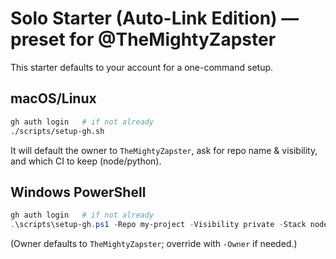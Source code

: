 # Solo Starter (Auto-Link Edition) — preset for @TheMightyZapster

This starter defaults to your account for a one-command setup.

## macOS/Linux
```bash
gh auth login   # if not already
./scripts/setup-gh.sh
```
It will default the owner to `TheMightyZapster`, ask for repo name & visibility, and which CI to keep (node/python).

## Windows PowerShell
```powershell
gh auth login   # if not already
.\scripts\setup-gh.ps1 -Repo my-project -Visibility private -Stack node
```
(Owner defaults to `TheMightyZapster`; override with `-Owner` if needed.)
